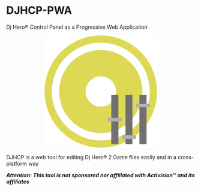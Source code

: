 # DJHCP-PWA
Dj Hero® Control Panel as a Progressive Web Application

<p align="center">
  <img src="src/icons/icon-512x512.png" width="300" height="300"/>
</p>

DJHCP is a web tool for editing Dj Hero® 2 Game files easily and in a cross-platform way

***Attention: This tool is not sponsored nor affiliated with Activision™ and its affiliates*** 
